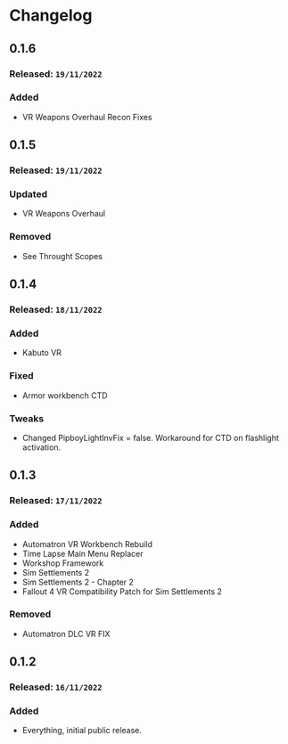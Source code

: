 # Changelog

## 0.1.6

### Released: `19/11/2022`

### Added

- VR Weapons Overhaul Recon Fixes

## 0.1.5

### Released: `19/11/2022`

### Updated

- VR Weapons Overhaul

### Removed

- See Throught Scopes

## 0.1.4

### Released: `18/11/2022`

### Added

- Kabuto VR

### Fixed

- Armor workbench CTD

### Tweaks

- Changed PipboyLightInvFix = false. Workaround for CTD on flashlight activation.

## 0.1.3

### Released: `17/11/2022`

### Added

- Automatron VR Workbench Rebuild
- Time Lapse Main Menu Replacer
- Workshop Framework
- Sim Settlements 2
- Sim Settlements 2 - Chapter 2
- Fallout 4 VR Compatibility Patch for Sim Settlements 2

### Removed

- Automatron DLC VR FIX

## 0.1.2

### Released: `16/11/2022`

### Added

- Everything, initial public release.
